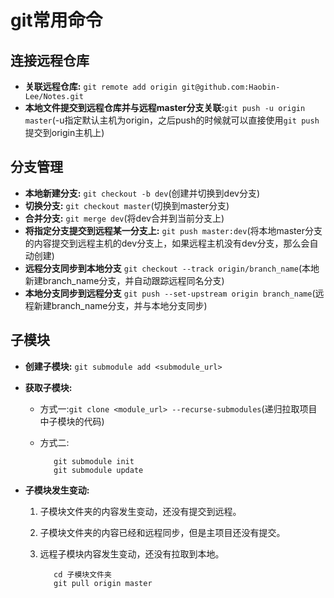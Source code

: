 # git常用命令

## 连接远程仓库

* **关联远程仓库:** `git remote add origin git@github.com:Haobin-Lee/Notes.git`
* **本地文件提交到远程仓库并与远程master分支关联:**`git push -u origin master`(-u指定默认主机为origin，之后push的时候就可以直接使用`git push`提交到origin主机上)

## 分支管理

* **本地新建分支:** `git checkout -b dev`(创建并切换到dev分支)
* **切换分支:** `git checkout master`(切换到master分支)
* **合并分支:** `git merge dev`(将dev合并到当前分支上)
* **将指定分支提交到远程某一分支上:** `git push master:dev`(将本地master分支的内容提交到远程主机的dev分支上，如果远程主机没有dev分支，那么会自动创建)
* **远程分支同步到本地分支** `git checkout --track origin/branch_name`(本地新建branch_name分支，并自动跟踪远程同名分支)
* **本地分支同步到远程分支** `git push --set-upstream origin branch_name`(远程新建branch_name分支，并与本地分支同步)
  
## 子模块

* **创建子模块:** `git submodule add <submodule_url>`
* **获取子模块:**
  * 方式一:`git clone <module_url> --recurse-submodules`(递归拉取项目中子模块的代码)
  * 方式二:

      ```shell
         git submodule init
         git submodule update
      ```

* **子模块发生变动:**
  1. 子模块文件夹的内容发生变动，还没有提交到远程。
  2. 子模块文件夹的内容已经和远程同步，但是主项目还没有提交。
  3. 远程子模块内容发生变动，还没有拉取到本地。

     ```shell
        cd 子模块文件夹
        git pull origin master
     ```
